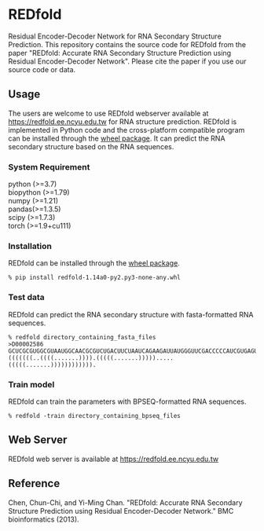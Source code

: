 # REDfold
Residual Encoder-Decoder Network for RNA Secondary Structure Prediction. This repository contains the source code for REDfold from the paper "REDfold: Accurate RNA Secondary Structure Prediction using Residual Encoder-Decoder Network". Please cite the paper if you use our source code or data.

## Usage
The users are welcome to use REDfold webserver available at https://redfold.ee.ncyu.edu.tw for RNA structure prediction.
REDfold is implemented in Python code and the cross-platform compatible program can be installed through the [wheel package](https://redfold.ee.ncyu.edu.tw).
It can predict the RNA secondary structure based on the RNA sequences.

### System Requirement
 python (>=3.7)  
 biopython (>=1.79)  
 numpy (>=1.21)  
 pandas(>=1.3.5)  
 scipy (>=1.7.3)  
 torch (>=1.9+cu111) 

### Installation
REDfold can be installed through the [wheel package](https://redfold.ee.ncyu.edu.tw).
```
% pip install redfold-1.14a0-py2.py3-none-any.whl
```

### Test data
REDfold can predict the RNA secondary structure with fasta-formatted RNA sequences.
```
% redfold directory_containing_fasta_files
>D00002586
GCUCGCGUGGCGUAAUGGCAACGCGUCUGACUUCUAAUCAGAAGAUUAUGGGUUCGACCCCCAUCGUGAGUG
(((((((..((((.......)))).(((((.......))))).....(((((.......)))))))))))).
```


### Train model
REDfold can train the parameters with BPSEQ-formatted RNA sequences.
```
% redfold -train directory_containing_bpseq_files
```

## Web Server
REDfold web server is available at https://redfold.ee.ncyu.edu.tw

## Reference
Chen, Chun-Chi, and Yi-Ming Chan. "REDfold: Accurate RNA Secondary Structure Prediction using Residual Encoder-Decoder Network." BMC bioinformatics (2013).

